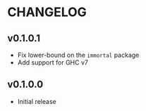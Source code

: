 # CHANGELOG

## v0.1.0.1

* Fix lower-bound on the `immortal` package
* Add support for GHC v7

## v0.1.0.0

* Initial release
